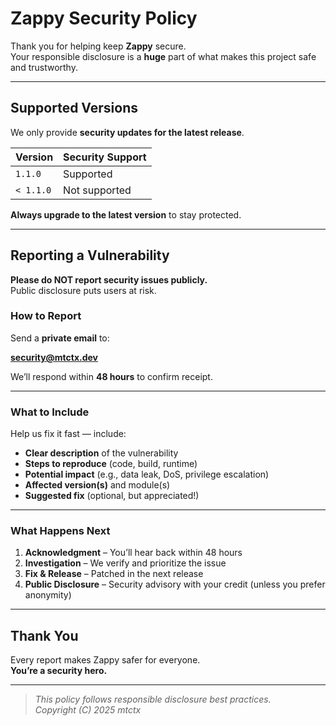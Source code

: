 # Zappy Security Policy

Thank you for helping keep **Zappy** secure.  
Your responsible disclosure is a **huge** part of what makes this project safe and trustworthy.

---

## Supported Versions

We only provide **security updates for the latest release**.

| Version   | Security Support |
|-----------|------------------|
| `1.1.0`   | Supported        |
| `< 1.1.0` | Not supported    |

**Always upgrade to the latest version** to stay protected.

---

## Reporting a Vulnerability

**Please do NOT report security issues publicly.**  
Public disclosure puts users at risk.

### How to Report

Send a **private email** to:

**security@mtctx.dev**

We’ll respond within **48 hours** to confirm receipt.

---

### What to Include

Help us fix it fast — include:

- **Clear description** of the vulnerability
- **Steps to reproduce** (code, build, runtime)
- **Potential impact** (e.g., data leak, DoS, privilege escalation)
- **Affected version(s)** and module(s)
- **Suggested fix** (optional, but appreciated!)

---

### What Happens Next

1. **Acknowledgment** – You’ll hear back within 48 hours
2. **Investigation** – We verify and prioritize the issue
3. **Fix & Release** – Patched in the next release
4. **Public Disclosure** – Security advisory with your credit (unless you prefer anonymity)

---

## Thank You

Every report makes Zappy safer for everyone.  
**You’re a security hero.**

---

> _This policy follows responsible disclosure best practices.  
> Copyright (C) 2025 mtctx_